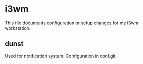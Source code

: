 i3wm
====

This file documents configuration or setup changes for my i3wm workstation.


## dunst

Used for notification system. Configuration in conf.git.

